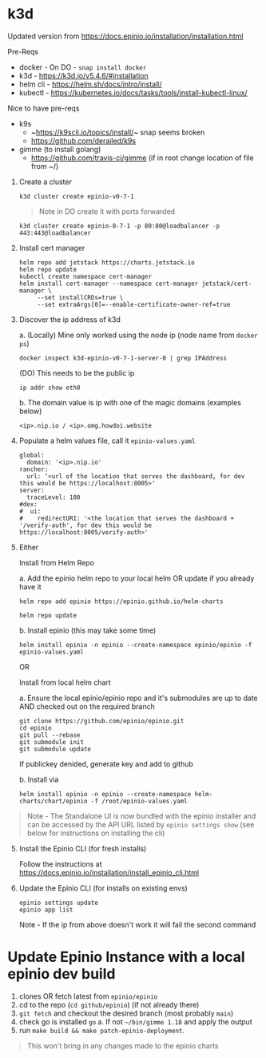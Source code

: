 # k3d

Updated version from https://docs.epinio.io/installation/installation.html

Pre-Reqs
- docker - On DO - `snap install docker`
- k3d - https://k3d.io/v5.4.6/#installation
- helm cli - https://helm.sh/docs/intro/install/
- kubectl - https://kubernetes.io/docs/tasks/tools/install-kubectl-linux/

Nice to have pre-reqs
- k9s
  - ~https://k9scli.io/topics/install/~ snap seems broken
  - https://github.com/derailed/k9s
- gimme (to install golang)
  - https://github.com/travis-ci/gimme (if in root change location of file from ~/)

1. Create a cluster
   ```
   k3d cluster create epinio-v0-7-1
   ```
   > Note in DO create it with ports forwarded
   ```
   k3d cluster create epinio-0-7-1 -p 80:80@loadbalancer -p 443:443@loadbalancer
   ```

1. Install cert manager
   ```
   helm repo add jetstack https://charts.jetstack.io
   helm repo update
   kubectl create namespace cert-manager
   helm install cert-manager --namespace cert-manager jetstack/cert-manager \
        --set installCRDs=true \
        --set extraArgs[0]=--enable-certificate-owner-ref=true
   ```   
1. Discover the ip address of k3d

   a. (Locally) Mine only worked using the node ip (node name from `docker ps`)
      ```
      docker inspect k3d-epinio-v0-7-1-server-0 | grep IPAddress
      ```
      (DO) This needs to be the public ip 
      ```
      ip addr show eth0
      ```
   b. The domain value is ip with one of the magic domains (examples below)
      ```
      <ip>.nip.io / <ip>.omg.howdoi.website
      ```
3. Populate a helm values file, call it `epinio-values.yaml`
   ```
   global:
     domain: '<ip>.nip.io'
   rancher:
     url: '<url of the location that serves the dashboard, for dev this would be https://localhost:8005>'
   server:
     traceLevel: 100
   #dex:
   #  ui:
   #    redirectURI: '<the location that serves the dashboard + '/verify-auth', for dev this would be https://localhost:8005/verify-auth>'
   ```
4. Either

   Install from Helm Repo

   a. Add the epinio helm repo to your local helm OR update if you already have it
      ```
      helm repo add epinio https://epinio.github.io/helm-charts
      ```
      ```
      helm repo update
      ```
   b. Install epinio (this may take some time)
      ```
      helm install epinio -n epinio --create-namespace epinio/epinio -f epinio-values.yaml
      ```
   OR

   Install from local helm chart

   a. Ensure the local epinio/epinio repo and it's submodules are up to date AND checked out on the required branch
      
      ```
      git clone https://github.com/epinio/epinio.git
      cd epinio
      git pull --rebase
      git submodule init
      git submodule update
      ```
   
      If publickey denided, generate key and add to github

   b. Install via
      ```
      helm install epinio -n epinio --create-namespace helm-charts/chart/epinio -f /root/epinio-values.yaml
      ```
   

> Note - The Standalone UI is now bundled with the epinio installer and can be accessed by the API URL listed by `epinio settings show` (see below for instructions on installing the cli)


5. Install the Epinio CLI (for fresh installs)

   Follow the instructions at https://docs.epinio.io/installation/install_epinio_cli.html

6. Update the Epinio CLI (for installs on existing envs) 
   ```
   epinio settings update
   epinio app list
   ```
   Note - If the ip from above doesn't work it will fail the second command

# Update Epinio Instance with a local epinio dev build
1. clones OR fetch latest from `epinio/epinio`
1. cd to the repo (`cd github/epinio`) (if not already there)
2. `git fetch` and checkout the desired branch (most probably `main`)
3. check go is installed `go`
  a. If not `~/bin/gimme 1.18` and apply the output
4. run `make build && make patch-epinio-deployment`. 
> This won't bring in any changes made to the epinio charts


